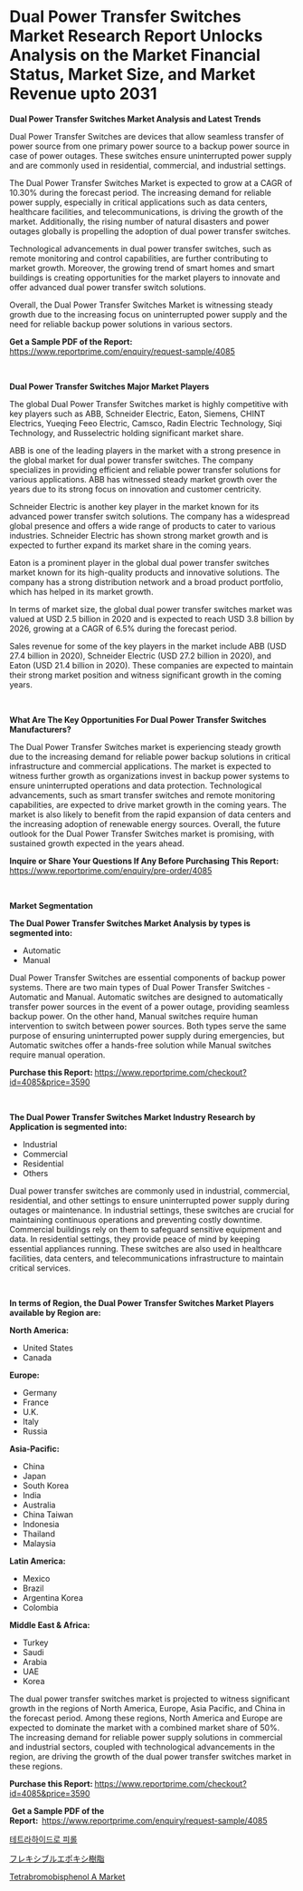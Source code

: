 <p><h1>Dual Power Transfer Switches Market Research Report Unlocks Analysis on the Market Financial Status, Market Size, and Market Revenue upto 2031</h1></p><p><strong>Dual Power Transfer Switches Market Analysis and Latest Trends</strong></p>
<p><p>Dual Power Transfer Switches are devices that allow seamless transfer of power source from one primary power source to a backup power source in case of power outages. These switches ensure uninterrupted power supply and are commonly used in residential, commercial, and industrial settings.</p><p>The Dual Power Transfer Switches Market is expected to grow at a CAGR of 10.30% during the forecast period. The increasing demand for reliable power supply, especially in critical applications such as data centers, healthcare facilities, and telecommunications, is driving the growth of the market. Additionally, the rising number of natural disasters and power outages globally is propelling the adoption of dual power transfer switches.</p><p>Technological advancements in dual power transfer switches, such as remote monitoring and control capabilities, are further contributing to market growth. Moreover, the growing trend of smart homes and smart buildings is creating opportunities for the market players to innovate and offer advanced dual power transfer switch solutions.</p><p>Overall, the Dual Power Transfer Switches Market is witnessing steady growth due to the increasing focus on uninterrupted power supply and the need for reliable backup power solutions in various sectors.</p></p>
<p><strong>Get a Sample PDF of the Report:&nbsp;</strong> <a href="https://www.reportprime.com/enquiry/request-sample/4085">https://www.reportprime.com/enquiry/request-sample/4085</a></p>
<p>&nbsp;</p>
<p><strong>Dual Power Transfer Switches Major Market Players</strong></p>
<p><p>The global Dual Power Transfer Switches market is highly competitive with key players such as ABB, Schneider Electric, Eaton, Siemens, CHINT Electrics, Yueqing Feeo Electric, Camsco, Radin Electric Technology, Siqi Technology, and Russelectric holding significant market share.</p><p>ABB is one of the leading players in the market with a strong presence in the global market for dual power transfer switches. The company specializes in providing efficient and reliable power transfer solutions for various applications. ABB has witnessed steady market growth over the years due to its strong focus on innovation and customer centricity.</p><p>Schneider Electric is another key player in the market known for its advanced power transfer switch solutions. The company has a widespread global presence and offers a wide range of products to cater to various industries. Schneider Electric has shown strong market growth and is expected to further expand its market share in the coming years.</p><p>Eaton is a prominent player in the global dual power transfer switches market known for its high-quality products and innovative solutions. The company has a strong distribution network and a broad product portfolio, which has helped in its market growth.</p><p>In terms of market size, the global dual power transfer switches market was valued at USD 2.5 billion in 2020 and is expected to reach USD 3.8 billion by 2026, growing at a CAGR of 6.5% during the forecast period.</p><p>Sales revenue for some of the key players in the market include ABB (USD 27.4 billion in 2020), Schneider Electric (USD 27.2 billion in 2020), and Eaton (USD 21.4 billion in 2020). These companies are expected to maintain their strong market position and witness significant growth in the coming years.</p></p>
<p>&nbsp;</p>
<p><strong>What Are The Key Opportunities For Dual Power Transfer Switches Manufacturers?</strong></p>
<p><p>The Dual Power Transfer Switches market is experiencing steady growth due to the increasing demand for reliable power backup solutions in critical infrastructure and commercial applications. The market is expected to witness further growth as organizations invest in backup power systems to ensure uninterrupted operations and data protection. Technological advancements, such as smart transfer switches and remote monitoring capabilities, are expected to drive market growth in the coming years. The market is also likely to benefit from the rapid expansion of data centers and the increasing adoption of renewable energy sources. Overall, the future outlook for the Dual Power Transfer Switches market is promising, with sustained growth expected in the years ahead.</p></p>
<p><strong>Inquire or Share Your Questions If Any Before Purchasing This Report:</strong> <a href="https://www.reportprime.com/enquiry/pre-order/4085">https://www.reportprime.com/enquiry/pre-order/4085</a></p>
<p>&nbsp;</p>
<p><strong>Market Segmentation</strong></p>
<p><strong>The Dual Power Transfer Switches Market Analysis by types is segmented into:</strong></p>
<p><ul><li>Automatic</li><li>Manual</li></ul></p>
<p><p>Dual Power Transfer Switches are essential components of backup power systems. There are two main types of Dual Power Transfer Switches - Automatic and Manual. Automatic switches are designed to automatically transfer power sources in the event of a power outage, providing seamless backup power. On the other hand, Manual switches require human intervention to switch between power sources. Both types serve the same purpose of ensuring uninterrupted power supply during emergencies, but Automatic switches offer a hands-free solution while Manual switches require manual operation.</p></p>
<p><strong>Purchase this Report:&nbsp;</strong><a href="https://www.reportprime.com/checkout?id=4085&price=3590">https://www.reportprime.com/checkout?id=4085&price=3590</a></p>
<p>&nbsp;</p>
<p><strong>The Dual Power Transfer Switches Market Industry Research by Application is segmented into:</strong></p>
<p><ul><li>Industrial</li><li>Commercial</li><li>Residential</li><li>Others</li></ul></p>
<p><p>Dual power transfer switches are commonly used in industrial, commercial, residential, and other settings to ensure uninterrupted power supply during outages or maintenance. In industrial settings, these switches are crucial for maintaining continuous operations and preventing costly downtime. Commercial buildings rely on them to safeguard sensitive equipment and data. In residential settings, they provide peace of mind by keeping essential appliances running. These switches are also used in healthcare facilities, data centers, and telecommunications infrastructure to maintain critical services.</p></p>
<p>&nbsp;</p>
<p><strong>In terms of Region, the Dual Power Transfer Switches Market Players available by Region are:</strong></p>
<p>
    <p> <strong> North America: </strong>
        <ul>
            <li>United States</li>
            <li>Canada</li>
        </ul>
        </p> 
    <p> <strong> Europe: </strong>
        <ul>
            <li>Germany</li>
            <li>France</li>
            <li>U.K.</li>
            <li>Italy</li>
            <li>Russia</li>
        </ul>
        </p> 
    <p> <strong> Asia-Pacific: </strong>
        <ul>
            <li>China</li>
            <li>Japan</li>
            <li>South Korea</li>
            <li>India</li>
            <li>Australia</li>
            <li>China Taiwan</li>
            <li>Indonesia</li>
            <li>Thailand</li>
            <li>Malaysia</li>
        </ul>
        </p> 
    <p> <strong> Latin America: </strong>
        <ul>
            <li>Mexico</li>
            <li>Brazil</li>
            <li>Argentina Korea</li>
            <li>Colombia</li>
        </ul>
        </p> 
    <p> <strong> Middle East & Africa: </strong>
        <ul>
            <li>Turkey</li>
            <li>Saudi</li>
            <li>Arabia</li>
            <li>UAE</li>
            <li>Korea</li>
        </ul>
    </p>
    </p>
<p><p>The dual power transfer switches market is projected to witness significant growth in the regions of North America, Europe, Asia Pacific, and China in the forecast period. Among these regions, North America and Europe are expected to dominate the market with a combined market share of 50%. The increasing demand for reliable power supply solutions in commercial and industrial sectors, coupled with technological advancements in the region, are driving the growth of the dual power transfer switches market in these regions.</p></p>
<p><strong>Purchase this Report: </strong><a href="https://www.reportprime.com/checkout?id=4085&price=3590">https://www.reportprime.com/checkout?id=4085&price=3590</a></p>
<p>&nbsp;<strong>Get a Sample PDF of the Report:&nbsp;&nbsp;</strong><a href="https://www.reportprime.com/enquiry/request-sample/4085">https://www.reportprime.com/enquiry/request-sample/4085</a></p>
<p><strong></strong></p>
<p><p><a href="https://medium.com/@bennyuigleyjks/%ED%85%8C%ED%8A%B8%EB%9D%BC%ED%95%98%EC%9D%B4%EB%93%9C%EB%A1%9C-%ED%94%BC%EB%A1%A4-%EC%8B%9C%EC%9E%A5%EC%9D%80-%EC%8B%9C%EC%9E%A5-%EC%A0%90%EC%9C%A0%EC%9C%A8-%ED%81%AC%EA%B8%B0-%EB%B0%8F-2031%EB%85%84%EA%B9%8C%EC%A7%80-%EC%98%88%EC%83%81%EB%90%98%EB%8A%94-%EC%98%88%EC%B8%A1%EC%97%90-%EC%B4%88%EC%A0%90%EC%9D%84-%EB%A7%9E%EC%B6%94%EA%B3%A0-%EC%9E%88%EC%8A%B5%EB%8B%88%EB%8B%A4-e38c5bf7a1a2">테트라하이드로 피롤</a></p><p><a href="https://medium.com/@dominicalsop1/%E6%9F%94%E8%BB%9F%E6%80%A7%E3%81%AE%E3%81%82%E3%82%8B%E3%82%A8%E3%83%9D%E3%82%AD%E3%82%B7%E6%A8%B9%E8%84%82%E5%B8%82%E5%A0%B4-%E5%B8%82%E5%A0%B4cagr-%E5%B8%82%E5%A0%B4%E3%83%88%E3%83%AC%E3%83%B3%E3%83%89-%E6%88%90%E9%95%B7%E6%88%A6%E7%95%A5%E3%81%AB%E9%96%A2%E3%81%99%E3%82%8B%E6%B4%9E%E5%AF%9F-73031b20e24f">フレキシブルエポキシ樹脂</a></p><p><a href="https://chivalrous-flock-a86.notion.site/Insights-into-Tetrabromobisphenol-A-Market-Size-Analysing-Market-Share-Trends-and-Growth-from-202-0af4d67b3a9844deb2a026e127d807fc">Tetrabromobisphenol A Market</a></p></p>